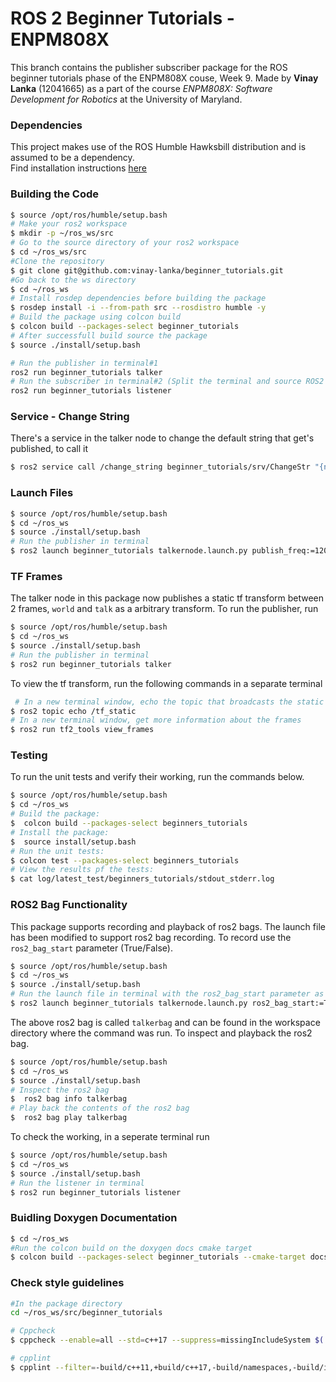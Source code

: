 # ROS 2 Beginner Tutorials - ENPM808X

This branch contains the publisher subscriber package for the ROS beginner tutorials phase of the ENPM808X couse, Week 9. Made by **Vinay Lanka** (12041665) as a part of the course *ENPM808X: Software Development for Robotics* at the University of Maryland.

### Dependencies
This project makes use of the ROS Humble Hawksbill distribution and is assumed to be a dependency. <br>
Find installation instructions [here](https://docs.ros.org/en/humble/Installation.html)

### Building the Code

```bash
$ source /opt/ros/humble/setup.bash
# Make your ros2 workspace
$ mkdir -p ~/ros_ws/src
# Go to the source directory of your ros2 workspace
$ cd ~/ros_ws/src
#Clone the repository
$ git clone git@github.com:vinay-lanka/beginner_tutorials.git
#Go back to the ws directory
$ cd ~/ros_ws
# Install rosdep dependencies before building the package
$ rosdep install -i --from-path src --rosdistro humble -y
# Build the package using colcon build
$ colcon build --packages-select beginner_tutorials
# After successfull build source the package
$ source ./install/setup.bash

# Run the publisher in terminal#1
ros2 run beginner_tutorials talker
# Run the subscriber in terminal#2 (Split the terminal and source ROS2 and the workspace setup.bash)
ros2 run beginner_tutorials listener 
```

### Service - Change String
There's a service in the talker node to change the default string that get's published, to call it
```bash
$ ros2 service call /change_string beginner_tutorials/srv/ChangeStr "{new_string: New String}"
```

### Launch Files
```bash
$ source /opt/ros/humble/setup.bash
$ cd ~/ros_ws
$ source ./install/setup.bash
# Run the publisher in terminal
$ ros2 launch beginner_tutorials talkernode.launch.py publish_freq:=1200 ros2_bag_start:=False
```

### TF Frames

The talker node in this package now publishes a static tf transform between 2 frames, `world` and `talk` as a arbitrary transform. To run the publisher, run
```bash
$ source /opt/ros/humble/setup.bash
$ cd ~/ros_ws
$ source ./install/setup.bash
# Run the publisher in terminal
$ ros2 run beginner_tutorials talker
```
To view the tf transform, run the following commands in a separate terminal
```bash
 # In a new terminal window, echo the topic that broadcasts the static frame:
$ ros2 topic echo /tf_static
# In a new terminal window, get more information about the frames
$ ros2 run tf2_tools view_frames
```

### Testing
To run the unit tests and verify their working, run the commands below.
```bash
$ source /opt/ros/humble/setup.bash
$ cd ~/ros_ws
# Build the package:
$  colcon build --packages-select beginners_tutorials
# Install the package:
$  source install/setup.bash
# Run the unit tests:
$ colcon test --packages-select beginners_tutorials
# View the results pf the tests:
$ cat log/latest_test/beginners_tutorials/stdout_stderr.log
```

### ROS2 Bag Functionality
This package supports recording and playback of ros2 bags. The launch file has been modified to support ros2 bag recording. To record use the `ros2_bag_start` parameter (True/False).

```bash
$ source /opt/ros/humble/setup.bash
$ cd ~/ros_ws
$ source ./install/setup.bash
# Run the launch file in terminal with the ros2_bag_start parameter as true
$ ros2 launch beginner_tutorials talkernode.launch.py ros2_bag_start:=True
```
The above ros2 bag is called `talkerbag` and can be found in the workspace directory where the command was run.
To inspect and playback the ros2 bag.
```bash
$ source /opt/ros/humble/setup.bash
$ cd ~/ros_ws
$ source ./install/setup.bash
# Inspect the ros2 bag
$  ros2 bag info talkerbag
# Play back the contents of the ros2 bag
$  ros2 bag play talkerbag
```
To check the working, in a seperate terminal run
```bash
$ source /opt/ros/humble/setup.bash
$ cd ~/ros_ws
$ source ./install/setup.bash
# Run the listener in terminal
$ ros2 run beginner_tutorials listener
```

### Buidling Doxygen Documentation
```bash
$ cd ~/ros_ws
#Run the colcon build on the doxygen docs cmake target
$ colcon build --packages-select beginner_tutorials --cmake-target docs
```

### Check style guidelines
```bash
#In the package directory
cd ~/ros_ws/src/beginner_tutorials

# Cppcheck
$ cppcheck --enable=all --std=c++17 --suppress=missingIncludeSystem $( find . -name *.cpp | grep -vE -e "^./build/" ) --check-config > results/cppcheck.txt

# cpplint
$ cpplint --filter=-build/c++11,+build/c++17,-build/namespaces,-build/include_order  src/*.cpp >  results/cpplint.txt
```
